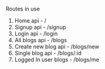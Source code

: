 Routes in use

1. Home api - /
2. Signup api - /signup
3. Login api  - /login
4. All blogs api -  /blogs
5. Create new blog api - /blogs/new
6. Single blog api - /blogs/:id
7. Logged In user blogs - /blogs/me
